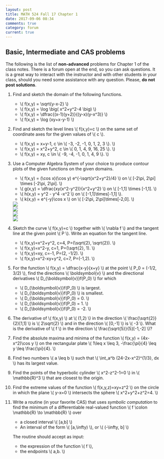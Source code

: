 ```yaml
---
layout: post
title: MATH 524 Fall 17 Chapter 1
date: 2017-09-06 08:34
comments: true
category: forum
current: true
---
```


## Basic, Intermediate and CAS problems

<div class="alert alert-info">
The following is the list of <strong>non-advanced</strong> problems for Chapter 1 of the class notes.  There is a forum open at the end, so you can ask questions.  It is a great way to interact with the instructor and with other students in your class, should you need some assistance with any question. Please, <strong>do not post solutions</strong>.
</div>

1. Find and sketch the domain of the following functions.

	* \\( f(x,y) = \sqrt{y-x-2} \\)
	* \\( f(x,y) = \log \big( x^2+y^2-4 \big) \\)
	* \\( f(x,y) = \dfrac{(x-1)(y+2)}{(y-x)(y-x^3)} \\)
	* \\( f(x,y) = \log (xy+x-y-1) \\)

2. Find and sketch the level lines \\( f(x,y)=c \\) on the same set of coordinate axes for the given values of \\( c \\).

	* \\( f(x,y) = x+y-1, c \in \\{ -3, -2, -1, 0, 1, 2, 3 \\}. \\)
	* \\( f(x,y) = x^2+y^2, c \in \\{ 0, 1, 4, 9, 16, 25  \\}. \\)
	* \\( f(x,y) = xy, c \in \\{ -9, -4, -1, 0, 1, 4, 9  \\}. \\)

3. Use a Computer Algebra System of your choice to produce contour plots of the given functions on the given domains.

	* \\( f(x,y) = (\cos x)(\cos y) e^{-\sqrt{x^2+y^2}/4} \\)  on \\( [-2\pi, 2\pi] \times [-2\pi, 2\pi]. \\)
	* \\( g(x,y) = \dfrac{xy(x^2-y^2)}{x^2+y^2} \\) on \\( [-1,1] \times [-1,1]. \\)
	* \\( h(x,y) = y^2 - y^4 -x^2 \\) on \\( [-1,1]\times[-1,1] \\).
	* \\( k(x,y) = e^{-y}\cos x \\) on \\( [-2\pi, 2\pi]\times[-2,0]. \\)

	<div class="row">
		<div class="col-sm-6 col-md-6 col-lg-6">
			<div class="thumbnail">
				<img src="http://blancosilva.github.io/images/MA524/contourf.png">
			</div>	
		</div>
		<div class="col-sm-6 col-md-6 col-lg-6">
			<div class="thumbnail">
				<img src="http://blancosilva.github.io/images/MA524/contourg.png">
			</div>	
		</div>
	</div>

	<div class="row">
		<div class="col-sm-6 col-md-6 col-lg-6">
			<div class="thumbnail">
			<img src="http://blancosilva.github.io/images/MA524/contourh.png">
			</div>	
		</div>
		<div class="col-sm-6 col-md-6 col-lg-6">
			<div class="thumbnail">
			<img src="http://blancosilva.github.io/images/MA524/contourk.png">
			</div>	
		</div>
	</div>

4. Sketch the curve \\( f(x,y)=c \\) together with \\( \nabla f \\) and the tangent line at the given point \\( P \\).  Write an equation for the tangent line.

	* \\( f(x,y)=x^2+y^2, c=4, P=(\sqrt{2}, \sqrt{2}). \\)
	* \\( f(x,y)=x^2-y, c=1, P=(\sqrt{2}, 1). \\)
	* \\( f(x,y)=xy, c=-1, P=(2, -1/2). \\)
	* \\( f(x,y)=x^2-xy+y^2, c=7, P=(-1,2). \\)

5. For the function \\( f(x,y) = \dfrac{x-y}{x+y} \\) at the point \\( P_0 = (-1/2, 3/2) \\), find the directions \\( \boldsymbol{v} \\) and the directional derivatives \\( D_{\boldsymbol{v}}f(P_0) \\) for which
	* \\( D_{\boldsymbol{v}}f(P_0) \\) is largest.
	* \\( D_{\boldsymbol{v}}f(P_0) \\) is smallest.
	* \\( D_{\boldsymbol{v}}f(P_0) = 0. \\)
	* \\( D_{\boldsymbol{v}}f(P_0) = 1. \\)
	* \\( D_{\boldsymbol{v}}f(P_0) = -2. \\)

6. The derivative of \\( f(x,y) \\) at \\( (1,2) \\) in the direction \\( \frac{\sqrt{2}}{2}[1,1] \\) is \\( 2\sqrt{2} \\) and in the direction \\( [0,-1] \\) is \\(  -3 \\).  What is the derivative of \\( f \\) in the direction \\( \frac{\sqrt{5}}{5}[-1,-2] \\)?

7. Find the absolute maxima and minima of the function \\( f(x,y) = (4x-x^2)\cos y \\) on the rectangular plate \\( 1\leq x \leq 3, -\frac{\pi}{4} \leq y \leq \frac{\pi}{4}. \\)

8. Find two numbers \\( a \leq b \\) such that \\( \int_a^b (24-2x-x^2)^{1/3}\, dx \\) has its largest value.

9. Find the points of the hyperbolic cylinder \\( x^2-z^2-1=0 \\) in \\( \mathbb{R}^3 \\) that are closest to the origin.

10. Find the extreme values of the function \\( f(x,y,z)=xy+z^2 \\) on the circle in which the plane \\( y-x=0 \\) intersects the sphere \\( x^2+y^2+z^2=4. \\)

11. Write a routine (in your favorite CAS) that uses *symbolic computation* to find the minimum of a differentiable real-valued function  \\( f \colon \mathbb{R} \to \mathbb{R} \\) over 

	* a closed interval \\( [a,b] \\)
	* An interval of the form \\( [a,\infty) \\), or \\( (-\infty, b] \\)
 
	The routine should accept as input:

	* the expression of the function \\( f \\),
	* the endpoints \\( a,b. \\)
